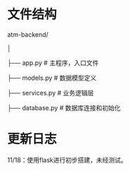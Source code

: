 # 文件结构
atm-backend/

│

├── app.py              # 主程序，入口文件

├── models.py           # 数据模型定义

├── services.py         # 业务逻辑层

├── database.py         # 数据库连接和初始化

# 更新日志
11/18：使用flask进行初步搭建，未经测试。
